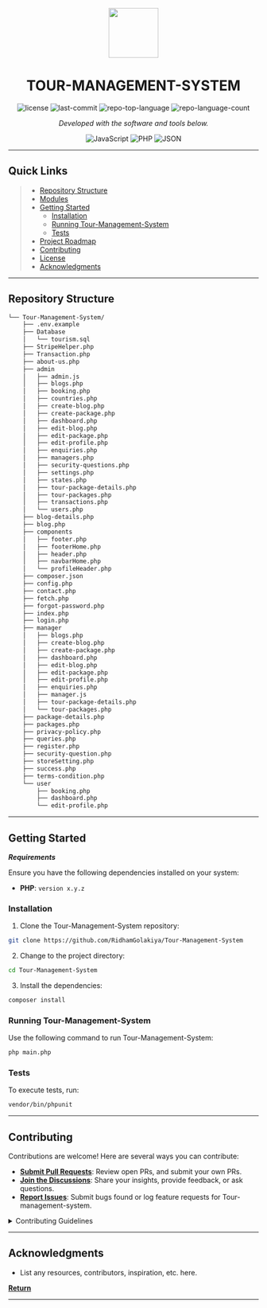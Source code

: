 <p align="center">
  <img src="https://cdn-icons-png.flaticon.com/512/6295/6295417.png" width="100" />
</p>
<p align="center">
    <h1 align="center">TOUR-MANAGEMENT-SYSTEM</h1>
</p>
<p align="center">
	<img src="https://img.shields.io/github/license/RidhamGolakiya/Tour-Management-System?style=flat&color=0080ff" alt="license">
	<img src="https://img.shields.io/github/last-commit/RidhamGolakiya/Tour-Management-System?style=flat&color=0080ff" alt="last-commit">
	<img src="https://img.shields.io/github/languages/top/RidhamGolakiya/Tour-Management-System?style=flat&color=0080ff" alt="repo-top-language">
	<img src="https://img.shields.io/github/languages/count/RidhamGolakiya/Tour-Management-System?style=flat&color=0080ff" alt="repo-language-count">
<p>
<p align="center">
		<em>Developed with the software and tools below.</em>
</p>
<p align="center">
	<img src="https://img.shields.io/badge/JavaScript-F7DF1E.svg?style=flat&logo=JavaScript&logoColor=black" alt="JavaScript">
	<img src="https://img.shields.io/badge/PHP-777BB4.svg?style=flat&logo=PHP&logoColor=white" alt="PHP">
	<img src="https://img.shields.io/badge/JSON-000000.svg?style=flat&logo=JSON&logoColor=white" alt="JSON">
</p>
<hr>

##  Quick Links

> - [ Repository Structure](#-repository-structure)
> - [ Modules](#-modules)
> - [ Getting Started](#-getting-started)
>   - [ Installation](#-installation)
>   - [ Running Tour-Management-System](#-running-Tour-Management-System)
>   - [ Tests](#-tests)
> - [ Project Roadmap](#-project-roadmap)
> - [ Contributing](#-contributing)
> - [ License](#-license)
> - [ Acknowledgments](#-acknowledgments)

---

##  Repository Structure

```sh
└── Tour-Management-System/
    ├── .env.example
    ├── Database
    │   └── tourism.sql
    ├── StripeHelper.php
    ├── Transaction.php
    ├── about-us.php
    ├── admin
    │   ├── admin.js
    │   ├── blogs.php
    │   ├── booking.php
    │   ├── countries.php
    │   ├── create-blog.php
    │   ├── create-package.php
    │   ├── dashboard.php
    │   ├── edit-blog.php
    │   ├── edit-package.php
    │   ├── edit-profile.php
    │   ├── enquiries.php
    │   ├── managers.php
    │   ├── security-questions.php
    │   ├── settings.php
    │   ├── states.php
    │   ├── tour-package-details.php
    │   ├── tour-packages.php
    │   ├── transactions.php
    │   └── users.php
    ├── blog-details.php
    ├── blog.php
    ├── components
    │   ├── footer.php
    │   ├── footerHome.php
    │   ├── header.php
    │   ├── navbarHome.php
    │   └── profileHeader.php
    ├── composer.json
    ├── config.php
    ├── contact.php
    ├── fetch.php
    ├── forgot-password.php
    ├── index.php
    ├── login.php
    ├── manager
    │   ├── blogs.php
    │   ├── create-blog.php
    │   ├── create-package.php
    │   ├── dashboard.php
    │   ├── edit-blog.php
    │   ├── edit-package.php
    │   ├── edit-profile.php
    │   ├── enquiries.php
    │   ├── manager.js
    │   ├── tour-package-details.php
    │   └── tour-packages.php
    ├── package-details.php
    ├── packages.php
    ├── privacy-policy.php
    ├── queries.php
    ├── register.php
    ├── security-question.php
    ├── storeSetting.php
    ├── success.php
    ├── terms-condition.php
    └── user
        ├── booking.php
        ├── dashboard.php
        └── edit-profile.php
```

---

##  Getting Started

***Requirements***

Ensure you have the following dependencies installed on your system:

* **PHP**: `version x.y.z`

###  Installation

1. Clone the Tour-Management-System repository:

```sh
git clone https://github.com/RidhamGolakiya/Tour-Management-System
```

2. Change to the project directory:

```sh
cd Tour-Management-System
```

3. Install the dependencies:

```sh
composer install
```

###  Running Tour-Management-System

Use the following command to run Tour-Management-System:

```sh
php main.php
```

###  Tests

To execute tests, run:

```sh
vendor/bin/phpunit
```

---

##  Contributing

Contributions are welcome! Here are several ways you can contribute:

- **[Submit Pull Requests](https://github/RidhamGolakiya/Tour-Management-System/blob/main/CONTRIBUTING.md)**: Review open PRs, and submit your own PRs.
- **[Join the Discussions](https://github/RidhamGolakiya/Tour-Management-System/discussions)**: Share your insights, provide feedback, or ask questions.
- **[Report Issues](https://github/RidhamGolakiya/Tour-Management-System/issues)**: Submit bugs found or log feature requests for Tour-management-system.

<details closed>
    <summary>Contributing Guidelines</summary>

1. **Fork the Repository**: Start by forking the project repository to your GitHub account.
2. **Clone Locally**: Clone the forked repository to your local machine using a Git client.
   ```sh
   git clone https://github.com/RidhamGolakiya/Tour-Management-System
   ```
3. **Create a New Branch**: Always work on a new branch, giving it a descriptive name.
   ```sh
   git checkout -b new-feature-x
   ```
4. **Make Your Changes**: Develop and test your changes locally.
5. **Commit Your Changes**: Commit with a clear message describing your updates.
   ```sh
   git commit -m 'Implemented new feature x.'
   ```
6. **Push to GitHub**: Push the changes to your forked repository.
   ```sh
   git push origin new-feature-x
   ```
7. **Submit a Pull Request**: Create a PR against the original project repository. Clearly describe the changes and their motivations.

Once your PR is reviewed and approved, it will be merged into the main branch.

</details>

---

##  Acknowledgments

- List any resources, contributors, inspiration, etc. here.

[**Return**](#-quick-links)

---